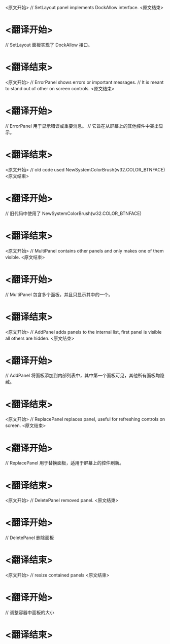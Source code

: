 
<原文开始>
// SetLayout panel implements DockAllow interface.
<原文结束>

# <翻译开始>
// SetLayout 面板实现了 DockAllow 接口。
# <翻译结束>


<原文开始>
// ErrorPanel shows errors or important messages.
// It is meant to stand out of other on screen controls.
<原文结束>

# <翻译开始>
// ErrorPanel 用于显示错误或重要消息。
// 它旨在从屏幕上的其他控件中突出显示。
# <翻译结束>


<原文开始>
// old code used NewSystemColorBrush(w32.COLOR_BTNFACE)
<原文结束>

# <翻译开始>
// 旧代码中使用了 NewSystemColorBrush(w32.COLOR_BTNFACE)
# <翻译结束>


<原文开始>
// MultiPanel contains other panels and only makes one of them visible.
<原文结束>

# <翻译开始>
// MultiPanel 包含多个面板，并且只显示其中的一个。
# <翻译结束>


<原文开始>
// AddPanel adds panels to the internal list, first panel is visible all others are hidden.
<原文结束>

# <翻译开始>
// AddPanel 将面板添加到内部列表中，其中第一个面板可见，其他所有面板均隐藏。
# <翻译结束>


<原文开始>
// ReplacePanel replaces panel, useful for refreshing controls on screen.
<原文结束>

# <翻译开始>
// ReplacePanel 用于替换面板，适用于屏幕上的控件刷新。
# <翻译结束>


<原文开始>
// DeletePanel removed panel.
<原文结束>

# <翻译开始>
// DeletePanel 删除面板
# <翻译结束>


<原文开始>
// resize contained panels
<原文结束>

# <翻译开始>
// 调整容器中面板的大小
# <翻译结束>

